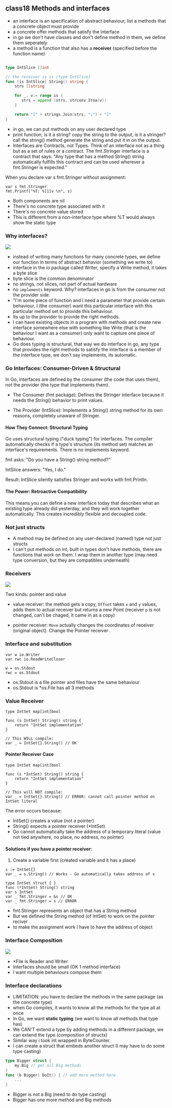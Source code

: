 ## class18 Methods and interfaces

- an interface is an specification of abstract behaviour, list a methods that a concrete object must provide
- a concrete offer methods that satisfy the interface
- in go we don't have classes and don't define method in them, we define them seperately
- a method is a function that also has a **receiver** (specified before the function name)

```go

type IntSlice []int

// the receiver is is (type IntSlice)
func (is IntSlice) String() string {
    strs []string

    for _, v:= range is {
       strs = append (strs, strconv.Itoa(v))
    }

    return "[" + strings.Join(strs, ";") + "]"
}

```

- in go, we can put methods on any user declared type 
- print function, is it a string? copy the string to the output, is it a stringer? call the string() method generate the string and put it in on the output.
- Interfaces are Contracts, not Types. Think of an interface not as a thing but as a set of rules or a contract. The fmt.Stringer interface is a contract that says: "Any type that has a method String() string automatically fulfills this contract and can be used wherever a fmt.Stringer is expected."

When you declare var s fmt.Stringer without assignment:
```
var s fmt.Stringer
fmt.Printf("%T: %[1]v \n", s)
```

- Both components are nil
- There's no concrete type associated with it
- There's no concrete value stored
- This is different from a non-interface type where %T would always show the static type

### Why interfaces?

![](./img/why-interfaces.png)

- instead of writing many functions for many concrete types, we define our function in terms of abstract behavior (something we write to)
- interface in the io package called Writer, specify a Write method, it takes a byte slice
- byte slice is the common denominator
- no strings, not slices, not part of actual hardware
- no `implements` keyword. Why? interfaces in go is from the consumer not the provider side.
- "I'm some piece of function and I need a parameter that provide certain behaviour, I (the consumer) want this particular interface with this particular method set to provide this behaviour.
-  Its up to the provider to provide the right methods.
-  I can have existing objects in a program with methods and create new interface somewhere else with something like Write (that is the behaviour I want as a consumer) only want to capture one piece of behaviour.
- Go does typing is structural, that way we do interface in go, any type that provides the right methods to satisfy the interface is a member of the interface type, we don't say implements, its automatic.

### Go Interfaces: Consumer-Driven & Structural
In Go, interfaces are defined by the consumer (the code that uses them), not the provider (the type that implements them).

- The Consumer (fmt package): Defines the Stringer interface because it needs the String() behavior to print values.

- The Provider (IntSlice): Implements a String() string method for its own reasons, completely unaware of Stringer.

#### How They Connect: Structural Typing
Go uses structural typing ("duck typing") for interfaces. The compiler automatically checks if a type's structure (its method set) matches an interface's requirements. There is no implements keyword.

fmt asks: "Do you have a String() string method?"

IntSlice answers: "Yes, I do."

Result: IntSlice silently satisfies Stringer and works with fmt.Println.

#### The Power: Retroactive Compatibility
This means you can define a new interface today that describes what an existing type already did yesterday, and they will work together automatically. This creates incredibly flexible and decoupled code.

### Not just structs
- A method may be defined on any user-declared (named) type not just structs
- I can't put methods on int, built in types don't have methods, there are functions that work on them. I wrap them in another type (may need type conversion, but they are compatibles underneath)

### Receivers

![](./img/receivers.png)

Two kinds: pointer and value

- value receiver: the method gets a copy, `Offset` takes `x` and `y` values, adds them to actual receiver but returns a new Point (receiver `p` is not changed, can't be chaged, it came in as a copy)

- pointer receiver: `Move` actually changes the coordinates of receiver (original object). Change the Pointer receiver . 

### Interface and substitution

```
var w io.Writer
var rwc io.ReadWriteCloser

w = os.Stdout 
rwc = os.Stdout  
```

- os.Stdout is a file pointer and files have the same behaviour
- os.Stdout is *os.File has all 3 methods

### Value Receiver

```
type IntSet map[int]bool

func (s IntSet) String() string {
    return "IntSet implementation"
}

// This WILL compile:
var _ = IntSet{}.String() // OK
```

#### Pointer Receiver Case
```
type IntSet map[int]bool

func (s *IntSet) String() string {
    return "IntSet implementation"
}

// This will NOT compile:
var _ = IntSet{}.String() // ERROR: cannot call pointer method on IntSet literal
```

The error occurs because:
- IntSet{} creates a value (not a pointer)
- String() expects a pointer receiver (*IntSet)
- Go cannot automatically take the address of a temporary literal (value not tied anywhere, no place, no address, no pointer)

#### Solutions if you have a pointer receiver:
1. Create a variable first (created variable and it has a place)
```
s := IntSet{}
var _ = s.String() // Works - Go automatically takes address of s
```

```
type IntSet struct { }
func (*IntSet) String() string
var s IntSet
var _ fmt.Stringer = &s // OK
var _ fmt.Stringer = s // ERROR
```
- fmt.Stringer represents an object that has a String method
- But we defined the String method (of IntSet) to work on the pointer reciver
- to make the assignment work I have to have the address of object 

### Interface Composition

![](./img/interface-composition.png)

- *File is Reader and Writer
- Interfaces should be small (OK 1 method interface)
- I want multiple behaviours compose them

### Interface declarations

- LIMITATION: you have to declare the methods in the same package (as the concrete type)
- when Go compiles, it wants to know all the methods for the type all at once
- In Go, we want **static typing** (we want to know all methods that type has)
- We CAN'T extend a type by adding methods in a different package, we can extend the type (composition of structs)
- Similar way i took int wrapped in ByteCounter. 
- I can create a struct that embeds another struct (I may have to do some type casting)

```go
type Bigger struct {
    my.Big // get all Big methods
}
func (b Bigger) DoIt() { // add more method here
    ...
}
```
- Bigger is not a Big (need to do type casting)
- Bigger has one more method and Big methods
